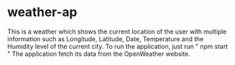 # weather-ap
This is a weather which shows the current location of the user with multiple information such as Longitude, Latitude, Date, Temperature and the Humidity level of the current city. To run the application, just run " npm start " The application fetch its data from the OpenWeather website.
